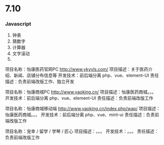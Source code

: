 # 7.10

### Javascript

1. 钟表
2. 猜数字
3. 计算器
4. 文字滚动
5. 

项目名称：怡康医药官网PC http://www.ykyyls.com/
项目描述：关于医药介绍、新闻、店铺分布信息等
开发技术：前后端分离 php、vue、element-UI
责任描述：负责前端改版工作、独立开发

项目名称：怡康商城PC http://www.yaoking.cn/
项目描述：怡康医药商城。。。
开发技术：前后端分离 php、vue、element-UI
责任描述：负责前端改版工作

项目名称：怡康商城移动端 http://www.yaoking.cn/index.php/wap/
项目描述：怡康医药商城。。。
开发技术：前后端分离 php、vue、mint-ui
责任描述：负责前端改版工作


项目名称：宠幸 / 留学 / 学琴 / 匠心
项目描述：。。。
开发技术：。。。
责任描述：负责前端改版工作